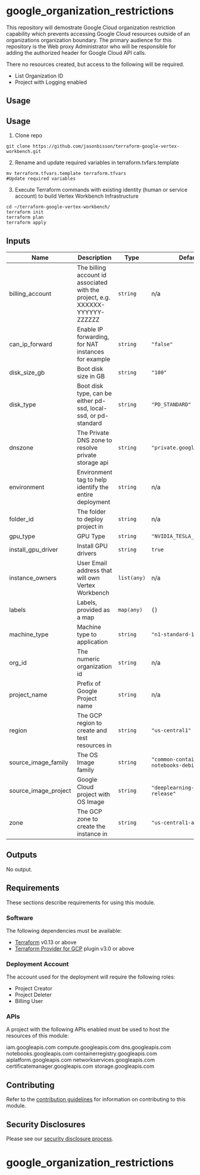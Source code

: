 # google_organization_restrictions

This repository will demostrate Google Cloud organization restriction capability which prevents accessing Google Cloud resources outside of an organizations organization boundary. The primary audience for this repository is the Web proxy Administrator who will be responsible for adding the authorized header for Google Cloud API calls. 

There no resources created, but access to the following will be required.

- List Organization ID
- Project with Logging enabled

## Usage

## Usage
1. Clone repo
```
git clone https://github.com/jasonbisson/terraform-google-vertex-workbench.git

```

2. Rename and update required variables in terraform.tvfars.template
```
mv terraform.tfvars.template terraform.tfvars
#Update required variables
```
3. Execute Terraform commands with existing identity (human or service account) to build Vertex Workbench Infrastructure 

```
cd ~/terraform-google-vertex-workbench/
terraform init
terraform plan
terraform apply
```



<!-- BEGINNING OF PRE-COMMIT-TERRAFORM DOCS HOOK -->
## Inputs

| Name | Description | Type | Default | Required |
|------|-------------|------|---------|:--------:|
| billing\_account | The billing account id associated with the project, e.g. XXXXXX-YYYYYY-ZZZZZZ | `string` | n/a | yes |
| can\_ip\_forward | Enable IP forwarding, for NAT instances for example | `string` | `"false"` | no |
| disk\_size\_gb | Boot disk size in GB | `string` | `"100"` | no |
| disk\_type | Boot disk type, can be either pd-ssd, local-ssd, or pd-standard | `string` | `"PD_STANDARD"` | no |
| dnszone | The Private DNS zone to resolve private storage api | `string` | `"private.googleapis.com."` | no |
| environment | Environment tag to help identify the entire deployment | `string` | n/a | yes |
| folder\_id | The folder to deploy project in | `string` | n/a | yes |
| gpu\_type | GPU Type | `string` | `"NVIDIA_TESLA_T4"` | no |
| install\_gpu\_driver | Install GPU drivers | `string` | `true` | no |
| instance\_owners | User Email address that will own Vertex Workbench | `list(any)` | n/a | yes |
| labels | Labels, provided as a map | `map(any)` | `{}` | no |
| machine\_type | Machine type to application | `string` | `"n1-standard-1"` | no |
| org\_id | The numeric organization id | `string` | n/a | yes |
| project\_name | Prefix of Google Project name | `string` | n/a | yes |
| region | The GCP region to create and test resources in | `string` | `"us-central1"` | no |
| source\_image\_family | The OS Image family | `string` | `"common-container-notebooks-debian-10"` | no |
| source\_image\_project | Google Cloud project with OS Image | `string` | `"deeplearning-platform-release"` | no |
| zone | The GCP zone to create the instance in | `string` | `"us-central1-a"` | no |

## Outputs

No output.

<!-- END OF PRE-COMMIT-TERRAFORM DOCS HOOK -->

## Requirements

These sections describe requirements for using this module.

### Software

The following dependencies must be available:

- [Terraform][terraform] v0.13 or above
- [Terraform Provider for GCP][terraform-provider-gcp] plugin v3.0 or above

### Deployment Account

The account used for the deployment will require the following roles:

- Project Creator 
- Project Deleter
- Billing User


### APIs

A project with the following APIs enabled must be used to host the
resources of this module:

iam.googleapis.com
compute.googleapis.com
dns.googleapis.com
notebooks.googleapis.com
containerregistry.googleapis.com
aiplatform.googleapis.com
networkservices.googleapis.com
certificatemanager.googleapis.com
storage.googleapis.com


## Contributing

Refer to the [contribution guidelines](./CONTRIBUTING.md) for
information on contributing to this module.

[project-factory-module]: https://registry.terraform.io/modules/terraform-google-modules/project-factory/google
[terraform-provider-gcp]: https://www.terraform.io/docs/providers/google/index.html
[terraform]: https://www.terraform.io/downloads.html

## Security Disclosures

Please see our [security disclosure process](./SECURITY.md).
# google_organization_restrictions
